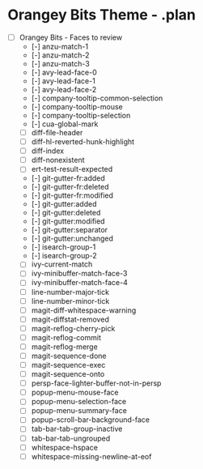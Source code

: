 # Orangey Bits Theme - .plan

- [ ] Orangey Bits - Faces to review
  - [-] anzu-match-1
  - [-] anzu-match-2
  - [-] anzu-match-3
  - [-] avy-lead-face-0
  - [-] avy-lead-face-1
  - [-] avy-lead-face-2
  - [-] company-tooltip-common-selection
  - [-] company-tooltip-mouse
  - [-] company-tooltip-selection
  - [-] cua-global-mark
  - [ ] diff-file-header
  - [ ] diff-hl-reverted-hunk-highlight
  - [ ] diff-index
  - [ ] diff-nonexistent
  - [ ] ert-test-result-expected
  - [-] git-gutter-fr:added
  - [-] git-gutter-fr:deleted
  - [-] git-gutter-fr:modified
  - [-] git-gutter:added
  - [-] git-gutter:deleted
  - [-] git-gutter:modified
  - [-] git-gutter:separator
  - [-] git-gutter:unchanged
  - [-] isearch-group-1
  - [-] isearch-group-2
  - [ ] ivy-current-match
  - [ ] ivy-minibuffer-match-face-3
  - [ ] ivy-minibuffer-match-face-4
  - [ ] line-number-major-tick
  - [ ] line-number-minor-tick
  - [ ] magit-diff-whitespace-warning
  - [ ] magit-diffstat-removed
  - [ ] magit-reflog-cherry-pick
  - [ ] magit-reflog-commit
  - [ ] magit-reflog-merge
  - [ ] magit-sequence-done
  - [ ] magit-sequence-exec
  - [ ] magit-sequence-onto
  - [ ] persp-face-lighter-buffer-not-in-persp
  - [ ] popup-menu-mouse-face
  - [ ] popup-menu-selection-face
  - [ ] popup-menu-summary-face
  - [ ] popup-scroll-bar-background-face
  - [ ] tab-bar-tab-group-inactive
  - [ ] tab-bar-tab-ungrouped
  - [ ] whitespace-hspace
  - [ ] whitespace-missing-newline-at-eof
